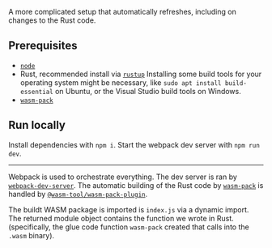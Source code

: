 A more complicated setup that automatically refreshes, including on changes to the Rust code.

## Prerequisites

- [`node`](https://nodejs.org/en/)
- Rust, recommended install via [`rustup`](https://www.rust-lang.org/learn/get-started)
  Installing some build tools for your operating system might be necessary, like `sudo apt install build-essential` on Ubuntu, or the Visual Studio build tools on Windows.
- [`wasm-pack`](https://rustwasm.github.io/wasm-pack/)

## Run locally

Install dependencies with `npm i`.
Start the webpack dev server with `npm run dev`.

---

Webpack is used to orchestrate everything.
The dev server is ran by [`webpack-dev-server`](https://github.com/webpack/webpack-dev-server).
The automatic building of the Rust code by [`wasm-pack`](https://github.com/rustwasm/wasm-pack) is handled by [`@wasm-tool/wasm-pack-plugin`](https://github.com/wasm-tool/wasm-pack-plugin).

The buildt WASM package is imported is `index.js` via a dynamic import.
The returned module object contains the function we wrote in Rust. (specifically, the glue code function `wasm-pack` created that calls into the `.wasm` binary).
